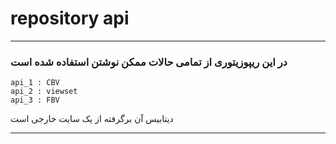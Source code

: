 # repository api
***
### در این ریپوزیتوری از تمامی حالات ممکن نوشتن استفاده شده است 
```
api_1 : CBV
api_2 : viewset
api_3 : FBV
```
دیتابیس آن برگرفته از یک سایت خارجی است
***
